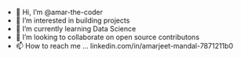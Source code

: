 - 👋 Hi, I’m @amar-the-coder
- 👀 I’m interested in building projects
- 🌱 I’m currently learning Data Science
- 💞️ I’m looking to collaborate on open source contributons
- 📫 How to reach me ... linkedin.com/in/amarjeet-mandal-7871211b0

<!---
amar-the-coder/amar-the-coder is a ✨ special ✨ repository because its `README.md` (this file) appears on your GitHub profile.
You can click the Preview link to take a look at your changes.
--->
